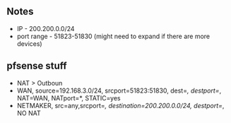 ## Notes

- IP - 200.200.0.0/24
- port range - 51823-51830 (might need to expand if there are more devices)


## pfsense stuff

- NAT > Outboun
 - WAN, source=192.168.3.0/24, srcport=51823:51830, dest=*, destport=*, NAT=WAN, NATport=*, STATIC=yes
 - NETMAKER, src=any,srcport=*, destination=200.200.0.0/24, destport=*, NO NAT
